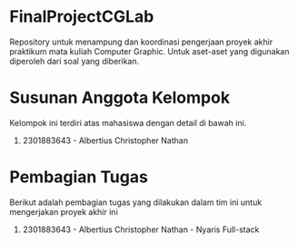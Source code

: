 FinalProjectCGLab
====================
Repository untuk menampung dan koordinasi pengerjaan proyek akhir praktikum mata kuliah Computer Graphic. Untuk aset-aset yang digunakan diperoleh dari soal yang diberikan.

Susunan Anggota Kelompok
==========================
Kelompok ini terdiri atas mahasiswa dengan detail di bawah ini.
  1. 2301883643 - Albertius Christopher Nathan

Pembagian Tugas
================
Berikut adalah pembagian tugas yang dilakukan dalam tim ini untuk mengerjakan proyek akhir ini
  1. 2301883643 - Albertius Christopher Nathan - Nyaris Full-stack
